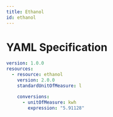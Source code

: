 ```yaml
---
title: Ethanol
id: ethanol
---
```




# YAML Specification

```yaml
version: 1.0.0
resources:
  - resource: ethanol
    version: 2.0.0
    standardUnitOfMeasure: l

    conversions:
      - unitOfMeasure: kwh
        expression: "5.91128"

```



